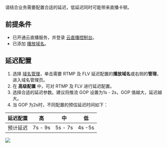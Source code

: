 请结合业务需要配置合适的延迟，低延迟同时可能带来直播卡顿。

## 前提条件
- 已开通云直播服务，并登录 [云直播控制台](https://console.cloud.tencent.com/live/livestat)。
- 已添加 [播放域名](https://cloud.tencent.com/document/product/267/20381)。


## 延迟配置
1. 选择 [域名管理](https://console.cloud.tencent.com/live/domainmanage)，单击需要 RTMP 及 FLV 延迟配置的**播放域名**或右侧的**管理**，进入域名管理页。
2. 在 **高级配置** 中，可对 RTMP 及 FLV 进行延迟配置。
3. 选择合适的延迟参数。建议将推流 GOP 设置为1s - 2s，GOP 值越大，延迟越大。
4. 当 GOP 为2s时，不同配置的预估延迟时间如下：
<table>
<thead>
<tr>
<th>延迟配置</th>
<th>高</th>
<th>中</th>
<th>低</th>
</tr>
</thead>
<tbody><tr>
<td>预计延迟</td>
<td>7s - 9s</td>
<td>5s - 7s</td>
<td>4s -5s</td>
</tr>
</tbody></table>
<img src="https://qcloudimg.tencent-cloud.cn/raw/a8bd672893298afd5c8f685be31f6345.png">

 
